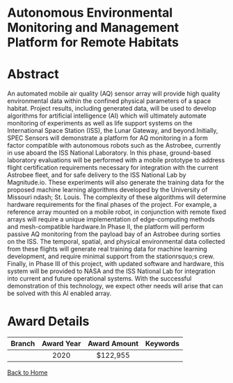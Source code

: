
Autonomous Environmental Monitoring and Management Platform for Remote Habitats
===============================================================================

# Abstract


An automated mobile air quality (AQ) sensor array will provide high quality environmental data within the confined physical parameters of a space habitat. Project results, including generated data, will be used to develop algorithms for artificial intelligence (AI) which will ultimately automate monitoring of experiments as well as life support systems on the International Space Station (ISS), the Lunar Gateway, and beyond.Initially, SPEC Sensors will demonstrate a platform for AQ monitoring in a form factor compatible with autonomous robots such as the Astrobee, currently in use aboard the ISS National Laboratory. In this phase, ground-based laboratory evaluations will be performed with a mobile prototype to address flight certification requirements necessary for integration with the current Astrobee fleet, and for safe delivery to the ISS National Lab by Magnitude.io. These experiments will also generate the training data for the proposed machine learning algorithms developed by the University of Missouri ndash; St. Louis. The complexity of these algorithms will determine hardware requirements for the final phases of the project. For example, a reference array mounted on a mobile robot, in conjunction with remote fixed arrays will require a unique implementation of edge-computing methods and mesh-compatible hardware.In Phase II, the platform will perform passive AQ monitoring from the payload bay of an Astrobee during sorties on the ISS. The temporal, spatial, and physical environmental data collected from these flights will generate real training data for machine learning development, and require minimal support from the stationrsquo;s crew. Finally, in Phase III of this project, with updated software and hardware, this system will be provided to NASA and the ISS National Lab for integration into current and future operational systems. With the successful demonstration of this technology, we expect other needs will arise that can be solved with this AI enabled array.  

# Award Details

|Branch|Award Year|Award Amount|Keywords|
| :---: | :---: | :---: | :---: |
||2020|$122,955||
  
  


[Back to Home](https://github.com/chrischow/dod_sbir_awards#673)